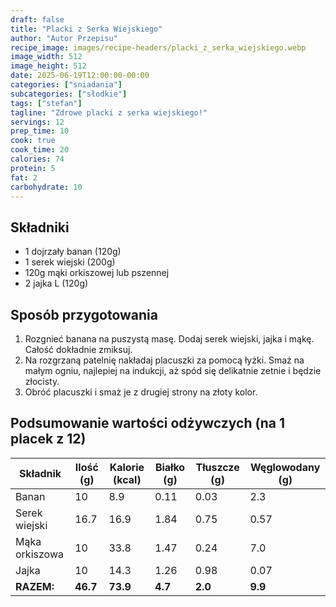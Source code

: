 ```yaml
---
draft: false
title: "Placki z Serka Wiejskiego"
author: "Autor Przepisu"
recipe_image: images/recipe-headers/placki_z_serka_wiejskiego.webp
image_width: 512
image_height: 512
date: 2025-06-19T12:00:00-00:00
categories: ["sniadania"]
subcategories: ["słodkie"]
tags: ["stefan"]
tagline: "Zdrowe placki z serka wiejskiego!"
servings: 12
prep_time: 10
cook: true
cook_time: 20
calories: 74
protein: 5
fat: 2
carbohydrate: 10
---
```


## Składniki
- 1 dojrzały banan (120g)
- 1 serek wiejski (200g)
- 120g mąki orkiszowej lub pszennej
- 2 jajka L (120g)

## Sposób przygotowania
1. Rozgnieć banana na puszystą masę. Dodaj serek wiejski, jajka i mąkę. Całość dokładnie zmiksuj.
2. Na rozgrzaną patelnię nakładaj placuszki za pomocą łyżki. Smaż na małym ogniu, najlepiej na indukcji, aż spód się delikatnie zetnie i będzie złocisty.
3. Obróć placuszki i smaż je z drugiej strony na złoty kolor.

## Podsumowanie wartości odżywczych (na 1 placek z 12)

| Składnik         | Ilość (g) | Kalorie (kcal) | Białko (g) | Tłuszcze (g) | Węglowodany (g) |
|------------------|-----------|---------------|------------|--------------|-----------------|
| Banan            | 10        | 8.9           | 0.11       | 0.03         | 2.3             |
| Serek wiejski    | 16.7      | 16.9          | 1.84       | 0.75         | 0.57            |
| Mąka orkiszowa   | 10        | 33.8          | 1.47       | 0.24         | 7.0             |
| Jajka            | 10        | 14.3          | 1.26       | 0.98         | 0.07            |
| **RAZEM:**       | **46.7**  | **73.9**      | **4.7**    | **2.0**      | **9.9**         |